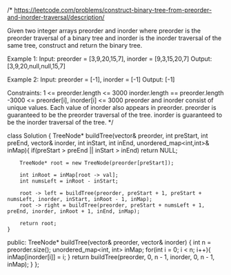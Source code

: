 /*
https://leetcode.com/problems/construct-binary-tree-from-preorder-and-inorder-traversal/description/

Given two integer arrays preorder and inorder where preorder is the preorder traversal of a binary tree and inorder is the inorder traversal of the same tree, construct and return the binary tree.

Example 1:
Input: preorder = [3,9,20,15,7], inorder = [9,3,15,20,7]
Output: [3,9,20,null,null,15,7]

Example 2:
Input: preorder = [-1], inorder = [-1]
Output: [-1]
 
Constraints:
1 <= preorder.length <= 3000
inorder.length == preorder.length
-3000 <= preorder[i], inorder[i] <= 3000
preorder and inorder consist of unique values.
Each value of inorder also appears in preorder.
preorder is guaranteed to be the preorder traversal of the tree.
inorder is guaranteed to be the inorder traversal of the tree.
*/

class Solution {
    TreeNode* buildTree(vector<int>& preorder, int preStart, int preEnd, vector<int>& inorder, int inStart, int inEnd, unordered_map<int,int>& inMap){
        if(preStart > preEnd || inStart > inEnd) return NULL;

        TreeNode* root = new TreeNode(preorder[preStart]);

        int inRoot = inMap[root -> val];
        int numsLeft = inRoot - inStart;

        root -> left = buildTree(preorder, preStart + 1, preStart + numsLeft, inorder, inStart, inRoot - 1, inMap);
        root -> right = buildTree(preorder, preStart + numsLeft + 1, preEnd, inorder, inRoot + 1, inEnd, inMap);
        
        return root;
    }

public:
    TreeNode* buildTree(vector<int>& preorder, vector<int>& inorder) {
        int n = preorder.size();
        unordered_map<int, int> inMap;
        for(int i = 0; i < n; i++){
            inMap[inorder[i]] = i;
        }
        return buildTree(preorder, 0, n - 1, inorder, 0, n - 1, inMap);
    }
};